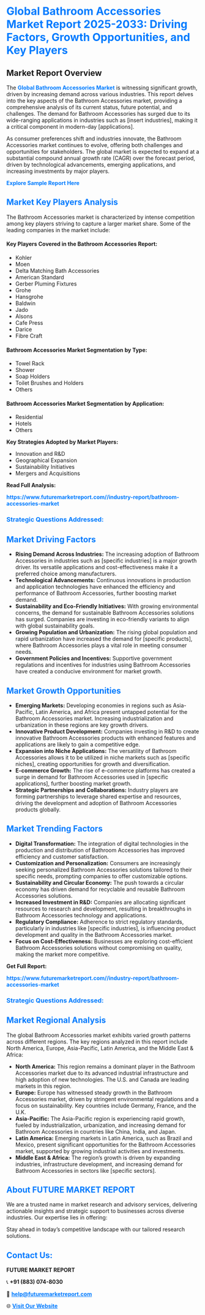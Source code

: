 <h1 style="color: #007BFF;">Global Bathroom Accessories Market Report 2025-2033: Driving Factors, Growth Opportunities, and Key Players</h1>

<section id="overview">
<h2>Market Report Overview</h2>
<p>The <a href="https://www.futuremarketreport.com//industry-report/bathroom-accessories-market" style="color: #007BFF; text-decoration: none;"><strong>Global Bathroom Accessories Market</strong></a> is witnessing significant growth, driven by increasing demand across various industries. This report delves into the key aspects of the Bathroom Accessories market, providing a comprehensive analysis of its current status, future potential, and challenges. The demand for Bathroom Accessories has surged due to its wide-ranging applications in industries such as [insert industries], making it a critical component in modern-day [applications].</p>
<p>As consumer preferences shift and industries innovate, the Bathroom Accessories market continues to evolve, offering both challenges and opportunities for stakeholders. The global market is expected to expand at a substantial compound annual growth rate (CAGR) over the forecast period, driven by technological advancements, emerging applications, and increasing investments by major players.</p>
</section>

<section id="overview">
<p><a href="https://www.futuremarketreport.com//request-sample/reportId=88761" style="color: #007BFF; text-decoration: none;"><strong>Explore Sample Report Here</strong></a></p>
</section>

<section id="key-players">
<h2 style="color: #007BFF;">Market Key Players Analysis</h2>
<p>The Bathroom Accessories market is characterized by intense competition among key players striving to capture a larger market share. Some of the leading companies in the market include:</p>
<h4>Key Players Covered in the Bathroom Accessories Report:</h4>
<ul><li>Kohler</li><li>Moen</li><li>Delta Matching Bath Accessories</li><li>American Standard</li><li>Gerber Pluming Fixtures</li><li>Grohe</li><li>Hansgrohe</li><li>Baldwin</li><li>Jado</li><li>Alsons</li><li>Cafe Press</li><li>Darice</li><li>Fibre Craft</li></ul>
<h4>Bathroom Accessories Market Segmentation by Type:</h4>
<ul><li>Towel Rack</li><li>Shower</li><li>Soap Holders</li><li>Toilet Brushes and Holders</li><li>Others</li></ul>

<h4>Bathroom Accessories Market Segmentation by Application:</h4>
<ul><li>Residential</li><li>Hotels</li><li>Others</li></ul>
<p><strong>Key Strategies Adopted by Market Players:</strong></p>
<ul>
<li>Innovation and R&D</li>
<li>Geographical Expansion</li>
<li>Sustainability Initiatives</li>
<li>Mergers and Acquisitions</li>
</ul>
</section>

<section>
<p><strong>Read Full Analysis: </strong></p><a href="https://www.futuremarketreport.com//industry-report/bathroom-accessories-market" style="color: #007BFF; text-decoration: none;"><strong>https://www.futuremarketreport.com//industry-report/bathroom-accessories-market</strong></a>
<h3 style="color: #007BFF;">Strategic Questions Addressed:</h3>
</section>

<section id="driving-factors">
<h2 style="color: #007BFF;">Market Driving Factors</h2>
<ul>
<li><strong>Rising Demand Across Industries:</strong> The increasing adoption of Bathroom Accessories in industries such as [specific industries] is a major growth driver. Its versatile applications and cost-effectiveness make it a preferred choice among manufacturers.</li>
<li><strong>Technological Advancements:</strong> Continuous innovations in production and application technologies have enhanced the efficiency and performance of Bathroom Accessories, further boosting market demand.</li>
<li><strong>Sustainability and Eco-Friendly Initiatives:</strong> With growing environmental concerns, the demand for sustainable Bathroom Accessories solutions has surged. Companies are investing in eco-friendly variants to align with global sustainability goals.</li>
<li><strong>Growing Population and Urbanization:</strong> The rising global population and rapid urbanization have increased the demand for [specific products], where Bathroom Accessories plays a vital role in meeting consumer needs.</li>
<li><strong>Government Policies and Incentives:</strong> Supportive government regulations and incentives for industries using Bathroom Accessories have created a conducive environment for market growth.</li>
</ul>
</section>

<section id="growth-opportunities">
<h2 style="color: #007BFF;">Market Growth Opportunities</h2>
<ul>
<li><strong>Emerging Markets:</strong> Developing economies in regions such as Asia-Pacific, Latin America, and Africa present untapped potential for the Bathroom Accessories market. Increasing industrialization and urbanization in these regions are key growth drivers.</li>
<li><strong>Innovative Product Development:</strong> Companies investing in R&D to create innovative Bathroom Accessories products with enhanced features and applications are likely to gain a competitive edge.</li>
<li><strong>Expansion into Niche Applications:</strong> The versatility of Bathroom Accessories allows it to be utilized in niche markets such as [specific niches], creating opportunities for growth and diversification.</li>
<li><strong>E-commerce Growth:</strong> The rise of e-commerce platforms has created a surge in demand for Bathroom Accessories used in [specific applications], further boosting market growth.</li>
<li><strong>Strategic Partnerships and Collaborations:</strong> Industry players are forming partnerships to leverage shared expertise and resources, driving the development and adoption of Bathroom Accessories products globally.</li>
</ul>
</section>

<section id="trending-factors">
<h2 style="color: #007BFF;">Market Trending Factors</h2>
<ul>
<li><strong>Digital Transformation:</strong> The integration of digital technologies in the production and distribution of Bathroom Accessories has improved efficiency and customer satisfaction.</li>
<li><strong>Customization and Personalization:</strong> Consumers are increasingly seeking personalized Bathroom Accessories solutions tailored to their specific needs, prompting companies to offer customizable options.</li>
<li><strong>Sustainability and Circular Economy:</strong> The push towards a circular economy has driven demand for recyclable and reusable Bathroom Accessories solutions.</li>
<li><strong>Increased Investment in R&D:</strong> Companies are allocating significant resources to research and development, resulting in breakthroughs in Bathroom Accessories technology and applications.</li>
<li><strong>Regulatory Compliance:</strong> Adherence to strict regulatory standards, particularly in industries like [specific industries], is influencing product development and quality in the Bathroom Accessories market.</li>
<li><strong>Focus on Cost-Effectiveness:</strong> Businesses are exploring cost-efficient Bathroom Accessories solutions without compromising on quality, making the market more competitive.</li>
</ul>
</section>

<section>
<p><strong>Get Full Report: </strong></p><a href="https://www.futuremarketreport.com//industry-report/bathroom-accessories-market" style="color: #007BFF; text-decoration: none;"><strong>https://www.futuremarketreport.com//industry-report/bathroom-accessories-market</strong></a>
<h3 style="color: #007BFF;">Strategic Questions Addressed:</h3>
</section>


<section id="regional-analysis">
<h2 style="color: #007BFF;">Market Regional Analysis</h2>
<p>The global Bathroom Accessories market exhibits varied growth patterns across different regions. The key regions analyzed in this report include North America, Europe, Asia-Pacific, Latin America, and the Middle East & Africa:</p>
<ul>
<li><strong>North America:</strong> This region remains a dominant player in the Bathroom Accessories market due to its advanced industrial infrastructure and high adoption of new technologies. The U.S. and Canada are leading markets in this region.</li>
<li><strong>Europe:</strong> Europe has witnessed steady growth in the Bathroom Accessories market, driven by stringent environmental regulations and a focus on sustainability. Key countries include Germany, France, and the U.K.</li>
<li><strong>Asia-Pacific:</strong> The Asia-Pacific region is experiencing rapid growth, fueled by industrialization, urbanization, and increasing demand for Bathroom Accessories in countries like China, India, and Japan.</li>
<li><strong>Latin America:</strong> Emerging markets in Latin America, such as Brazil and Mexico, present significant opportunities for the Bathroom Accessories market, supported by growing industrial activities and investments.</li>
<li><strong>Middle East & Africa:</strong> The region’s growth is driven by expanding industries, infrastructure development, and increasing demand for Bathroom Accessories in sectors like [specific sectors].</li>
</ul>
</section>

<footer>
<h2 style="color: #007BFF;">About FUTURE MARKET REPORT</h2>
<p>We are a trusted name in market research and advisory services, delivering actionable insights and strategic support to businesses across diverse industries. Our expertise lies in offering:</p>

<p>Stay ahead in today’s competitive landscape with our tailored research solutions.</p>

<h2 style="color: #007BFF;">Contact Us:</h2>
<p><strong>FUTURE MARKET REPORT</strong></p>
<p>📞 <strong>+91 (883) 074-8030</strong></p>
<p>📧 <strong><a href="mailto:help@futuremarketreport.com" style="color: #007BFF;">help@futuremarketreport.com</a></strong></p>
<p>🌐 <strong><a href="https://www.futuremarketreport.com/" style="color: #007BFF;">Visit Our Website</a></strong></p>
</footer>